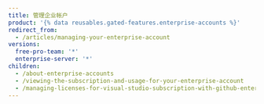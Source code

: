 ```yaml
---
title: 管理企业帐户
product: '{% data reusables.gated-features.enterprise-accounts %}'
redirect_from:
  - /articles/managing-your-enterprise-account
versions:
  free-pro-team: '*'
  enterprise-server: '*'
children:
  - /about-enterprise-accounts
  - /viewing-the-subscription-and-usage-for-your-enterprise-account
  - /managing-licenses-for-visual-studio-subscription-with-github-enterprise
---
```


